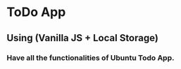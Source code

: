 # ToDo App
  ## Using (Vanilla JS + Local Storage)
  ### Have all the functionalities of Ubuntu Todo App.
